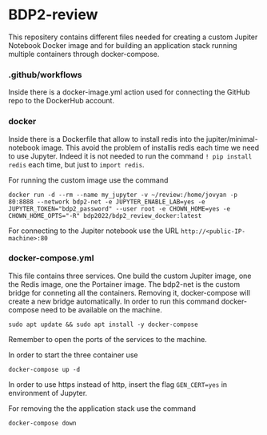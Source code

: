 # BDP2-review

This repositery contains different files needed for creating a custom Jupiter Notebook Docker image and for building an application stack running multiple containers through docker-compose.

### .github/workflows 
Inside there is a docker-image.yml action used for connecting the GitHub repo to the DockerHub account. 

### docker 
Inside there is a Dockerfile that allow to install redis into the jupiter/minimal-notebook image. This avoid the problem of installis redis each time we need to use Jupyter. Indeed it is not needed to run the command `! pip install redis` each time, but just to `import redis`. 

For running the custom image use the command 
```
docker run -d --rm --name my_jupyter -v ~/review:/home/jovyan -p 80:8888 --network bdp2-net -e JUPYTER_ENABLE_LAB=yes -e JUPYTER_TOKEN="bdp2_password" --user root -e CHOWN_HOME=yes -e CHOWN_HOME_OPTS="-R" bdp2022/bdp2_review_docker:latest
```
For connecting to the Jupiter notebook use the URL `http://<public-IP-machine>:80`

### docker-compose.yml 
This file contains three services. One build the custom Jupiter image, one the Redis image, one the Portainer image.
The bdp2-net is the custom bridge for conneting all the containers. Removing it, docker-compose will create a new bridge automatically. 
In order to run this command docker-compose need to be available on the machine. 
```
sudo apt update && sudo apt install -y docker-compose
```
Remember to open the ports of the services to the machine. 

In order to start the three container use 
```
docker-compose up -d
```
In order to use https instead of http, insert the flag `GEN_CERT=yes` in environment of Jupyter. 

For removing the the application stack use the command
```
docker-compose down
```
